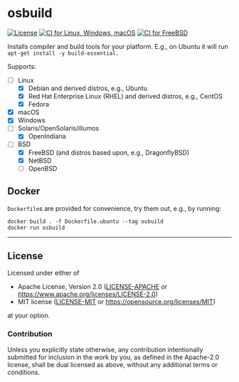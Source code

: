 osbuild
=======
[![License](https://img.shields.io/badge/license-Apache--2.0%20OR%20MIT-blue.svg)](https://opensource.org/licenses/Apache-2.0)
[![CI for Linux, Windows, macOS](https://github.com/offscale/osbuild/workflows/CI%20for%20Linux,%20Windows,%20macOS/badge.svg)](https://github.com/offscale/osbuild/actions)
[![CI for FreeBSD](https://api.cirrus-ci.com/github/offscale/osbuild.svg)](https://cirrus-ci.com/github/offscale/osbuild)

Installs compiler and build tools for your platform. E.g., on Ubuntu it will run `apt-get install -y build-essential.`

Supports:

  - [ ] Linux
    - [x] Debian and derived distros, e.g., Ubuntu
    - [x] Red Hat Enterprise Linux (RHEL) and derived distros, e.g., CentOS
    - [x] Fedora
  - [x] macOS
  - [x] Windows
  - [ ] Solaris/OpenSolaris/illumos
    - [x] OpenIndiana
  - [ ] BSD
    - [x] FreeBSD (and distros based upon, e.g., DragonflyBSD)
    - [x] NetBSD
    - [ ] OpenBSD

## Docker

`Dockerfile`s are provided for convenience, try them out, e.g., by running:

    docker build . -f Dockerfile.ubuntu --tag osbuild
    docker run osbuild

---

## License

Licensed under either of

- Apache License, Version 2.0 ([LICENSE-APACHE](LICENSE-APACHE) or <https://www.apache.org/licenses/LICENSE-2.0>)
- MIT license ([LICENSE-MIT](LICENSE-MIT) or <https://opensource.org/licenses/MIT>)

at your option.

### Contribution

Unless you explicitly state otherwise, any contribution intentionally submitted
for inclusion in the work by you, as defined in the Apache-2.0 license, shall be
dual licensed as above, without any additional terms or conditions.
